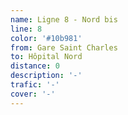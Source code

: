 ```yaml
---
name: Ligne 8 - Nord bis
line: 8
color: '#10b981'
from: Gare Saint Charles
to: Hôpital Nord
distance: 0
description: '-'
trafic: '-'
cover: '-'
---
```


##
